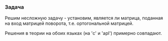 ### Задача
Решим несложную задачу - установим, является ли матрица, поданная на вход матрицей поворота, т.е. ортогональной матрицей.

Решения в теории на обоих языках (на 'c' и 'apl') примерно совпадают.
